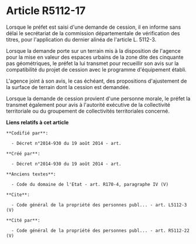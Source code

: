 # Article R5112-17

Lorsque le préfet est saisi d'une demande de cession, il en informe sans délai le secrétariat de la commission départementale
de vérification des titres, pour l'application du dernier alinéa de l'article L. 5112-3. 

Lorsque la demande porte sur un terrain mis à la disposition de l'agence pour la mise en valeur des espaces urbains de la
zone dite des cinquante pas géométriques, le préfet la lui transmet pour recueillir son avis sur la compatibilité du projet
de cession avec le programme d'équipement établi. 

L'agence joint à son avis, le cas échéant, des propositions d'ajustement de la surface de terrain dont la cession est
demandée. 

Lorsque la demande de cession provient d'une personne morale, le préfet la transmet également pour avis à l'autorité
exécutive de la collectivité territoriale ou du groupement de collectivités territoriales concerné.

**Liens relatifs à cet article**

	**Codifié par**:

	  - Décret n°2014-930 du 19 août 2014 - art.

	**Créé par**:

	  - Décret n°2014-930 du 19 août 2014 - art.

	**Anciens textes**:

	  - Code du domaine de l'Etat - art. R170-4, paragraphe IV (V)

	**Cite**:

	  - Code général de la propriété des personnes publ... - art. L5112-3 (V)

	**Cité par**:

	  - Code général de la propriété des personnes publ... - art. R5112-22 (V)
